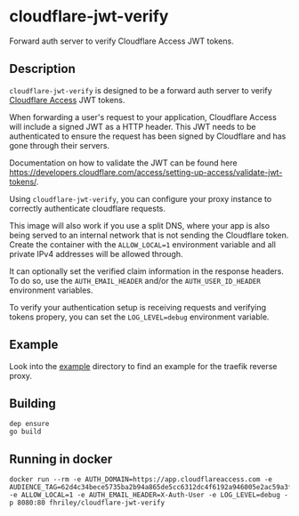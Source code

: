 # cloudflare-jwt-verify

Forward auth server to verify Cloudflare Access JWT tokens.

## Description

`cloudflare-jwt-verify` is designed to be a forward auth server to verify
[Cloudflare Access](https://teams.cloudflare.com/access)
JWT tokens.

When forwarding a user's request to your application, Cloudflare Access will include a signed JWT as a HTTP header.
This JWT needs to be authenticated to ensure the request has been signed by Cloudflare and has gone through their servers.

Documentation on how to validate the JWT can be found here
https://developers.cloudflare.com/access/setting-up-access/validate-jwt-tokens/.

Using `cloudflare-jwt-verify`, you can configure your proxy instance to correctly authenticate cloudflare requests.

This image will also work if you use a split DNS, where your app is also being served to an internal network
that is not sending the Cloudflare token. Create the container with the `ALLOW_LOCAL=1` environment variable and all
private IPv4 addresses will be allowed through.

It can optionally set the verified claim information in the response headers. To do so, use the `AUTH_EMAIL_HEADER` and/or
the `AUTH_USER_ID_HEADER` environment variables.

To verify your authentication setup is receiving requests and verifying tokens propery, you can set the
`LOG_LEVEL=debug` environment variable.

## Example

Look into the [example](https://github.com/fhriley/cloudflare-jwt-verify/example/) directory to find an example for the traefik reverse proxy.

## Building

    dep ensure
    go build

## Running in docker

    docker run --rm -e AUTH_DOMAIN=https://app.cloudflareaccess.com -e AUDIENCE_TAG=62d4c34bece5735ba2b94a865de5cc6312dc4f6192a946005e2ac59a3f4522d2 -e ALLOW_LOCAL=1 -e AUTH_EMAIL_HEADER=X-Auth-User -e LOG_LEVEL=debug -p 8080:80 fhriley/cloudflare-jwt-verify